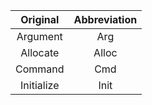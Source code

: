 |Original|Abbreviation|
|:---:|:---:|
|Argument|Arg|
|Allocate|Alloc|
|Command|Cmd|
|Initialize|Init|
